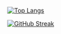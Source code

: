[![Top Langs](https://github-readme-stats.vercel.app/api/top-langs/?username=alex-lit&layout=compact&theme=transparent&card_width=846&locale=ru&hide_border=true)](https://github.com/anuraghazra/github-readme-stats)

[![GitHub Streak](http://github-readme-streak-stats.herokuapp.com?user=alex-lit&theme=transparent&card_width=846&locale=ru&hide_border=true)](https://git.io/streak-stats)
